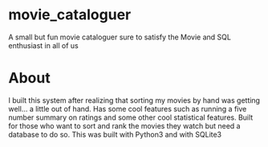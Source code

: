 # movie_cataloguer
A small but fun movie cataloguer sure to satisfy the Movie and SQL enthusiast in all of us

# About
I built this system after realizing that sorting my movies by hand was getting well... a little out of hand. Has some cool features such as running a five number summary on ratings and some other cool statistical features. Built for those who want to sort and rank the movies they watch but need a database to do so. This was built with Python3 and with SQLite3 
